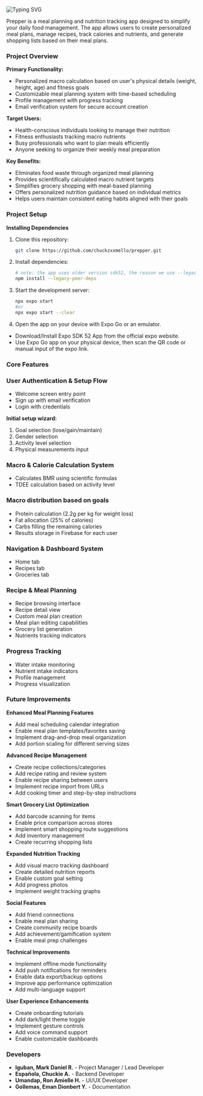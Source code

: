 <img src="https://readme-typing-svg.herokuapp.com?font=Anaheim&size=32&duration=3000&pause=2000&color=8A00C4&width=1000&lines=Prepper;Meal+Planning+and+Calorie+Tracker+App" alt="Typing SVG" />

Prepper is a meal planning and nutrition tracking app designed to simplify your daily food management. The app allows users to create personalized meal plans, manage recipes, track calories and nutrients, and generate shopping lists based on their meal plans.

### Project Overview

**Primary Functionality:**

* Personalized macro calculation based on user's physical details (weight, height, age) and fitness goals  
* Customizable meal planning system with time-based scheduling  
* Profile management with progress tracking  
* Email verification system for secure account creation

**Target Users:**

* Health-conscious individuals looking to manage their nutrition  
* Fitness enthusiasts tracking macro nutrients  
* Busy professionals who want to plan meals efficiently  
* Anyone seeking to organize their weekly meal preparation

**Key Benefits:**

* Eliminates food waste through organized meal planning  
* Provides scientifically calculated macro nutrient targets  
* Simplifies grocery shopping with meal-based planning  
* Offers personalized nutrition guidance based on individual metrics  
* Helps users maintain consistent eating habits aligned with their goals 

### Project Setup

**Installing Dependencies**
1. Clone this repository:
   ```bash
   git clone https://github.com/chuckzxxmello/prepper.git
   ```
2. Install dependencies:
   ```bash
   # note: the app uses older version sdk52, the reason we use --legacy-peer-deps
   npm install --legacy-peer-deps
   ```
3. Start the development server:
   ```bash
   npx expo start
   #or
   npx expo start --clear
   ```
4. Open the app on your device with Expo Go or an emulator.
- Download/Install Expo SDK 52 App from the official expo website.
- Use Expo Go app on your physical device, then scan the QR code or manual input of the expo link.

### Core Features

### User Authentication & Setup Flow
- Welcome screen entry point
- Sign up with email verification
- Login with credentials

**Initial setup wizard:**
1. Goal selection (lose/gain/maintain)
2. Gender selection
3. Activity level selection
4. Physical measurements input

### Macro & Calorie Calculation System
- Calculates BMR using scientific formulas
- TDEE calculation based on activity level

### Macro distribution based on goals
- Protein calculation (2.2g per kg for weight loss)
- Fat allocation (25% of calories)
- Carbs filling the remaining calories
- Results storage in Firebase for each user

### Navigation & Dashboard System
- Home tab
- Recipes tab
- Groceries tab

### Recipe & Meal Planning
- Recipe browsing interface
- Recipe detail view
- Custom meal plan creation
- Meal plan editing capabilities
- Grocery list generation
- Nutrients tracking indicators

### Progress Tracking
- Water intake monitoring
- Nutrient intake indicators
- Profile management
- Progress visualization

### Future Improvements

**Enhanced Meal Planning Features**
- Add meal scheduling calendar integration
- Enable meal plan templates/favorites saving
- Implement drag-and-drop meal organization
- Add portion scaling for different serving sizes

**Advanced Recipe Management**
- Create recipe collections/categories
- Add recipe rating and review system
- Enable recipe sharing between users
- Implement recipe import from URLs
- Add cooking timer and step-by-step instructions

**Smart Grocery List Optimization**
- Add barcode scanning for items
- Enable price comparison across stores
- Implement smart shopping route suggestions
- Add inventory management
- Create recurring shopping lists

**Expanded Nutrition Tracking**
- Add visual macro tracking dashboard
- Create detailed nutrition reports
- Enable custom goal setting
- Add progress photos
- Implement weight tracking graphs

**Social Features**
- Add friend connections
- Enable meal plan sharing
- Create community recipe boards
- Add achievement/gamification system
- Enable meal prep challenges

**Technical Improvements**
- Implement offline mode functionality
- Add push notifications for reminders
- Enable data export/backup options
- Improve app performance optimization
- Add multi-language support

**User Experience Enhancements**
- Create onboarding tutorials
- Add dark/light theme toggle
- Implement gesture controls
- Add voice command support
- Enable customizable dashboards

### Developers

- **Iguban, Mark Daniel R.** - Project Manager / Lead Developer
- **Española, Chuckie A.** - Backend Developer
- **Umandap, Ron Amielle H.** - UI/UX Developer
- **Gollemas, Eman Dionbert Y.** - Documentation

